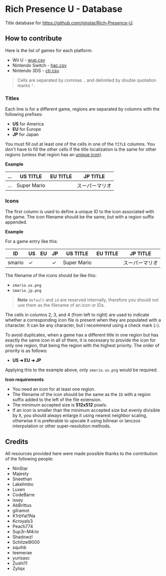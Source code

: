# Rich Presence U - Database

Title database for https://github.com/ninstar/Rich-Presence-U.

## How to contribute

Here is the list of games for each platform:

- Wii U - [wup.csv](titles/wup.csv)
- Nintendo Switch - [hac.csv](titles/hac.csv)
- Nintendo 3DS - [ctr.csv](titles/ctr.csv)

> Cells are separated by commas ``,`` and delimited by double quotation marks ``"``.

### Titles

Each line is for a different game, regions are separated by columns with the following prefixes:

- **US** for America
- **EU** for Europe
- **JP** for Japan

You must fill out at least one of the cells in one of the `TITLE` columns. You don't have to fill the other cells if the title localization is the same for other regions (unless that region has an [unique icon](#icons)).

**Example**

| ... | US TITLE | EU TITLE | JP TITLE |
| --- | --- | --- | --- |
| ... | Super Mario |     | スーパーマリオ |

### Icons

The first column is used to define a unique ID to the icon associated with the game. The icon filename should be the same, but with a region suffix appended.

**Example**

For a game entry like this:

| ID | US | EU | JP | US TITLE | EU TITLE | JP TITLE |
| --- | --- | --- | --- | --- | --- | --- |
| smario | ✓ |  | ✓ | Super Mario |     | スーパーマリオ |

The filename of the icons should be like this:

- ``smario.us.png``
- ``smario.jp.png``

> **Note** ``default`` and ``id`` are reserved internally, therefore you should not use them as the filename of an icon or IDs.

The cells in columns 2, 3, and 4 (from left to right) are used to indicate whether a corresponding icon file is present when they are populated with a character. It can be any character, but I recommend using a check mark (``✓``).

To avoid duplicates, when a game has a different title in one region but has exactly the same icon in all of them, it is necessary to provide the icon for only one region, that being the region with the highest priority. The order of priority is as follows:

- **US ➜ EU ➜ JP**

Applying this to the example above, only ``smario.us.png`` would be required.

**Icon requirements**

- You need an icon for at least one region.
- The filename of the icon should be the same as the `ID` with a region suffix added to the left of the file extension.
- The minimum accepted size is **512x512** pixels.
- If an icon is smaller than the minimum accepted size but evenly divisible by it, you should always enlarge it using nearest neighbor scaling, otherwise it is preferable to upscale it using bilinear or lanczos interpolation or other super-resolution methods.

## Credits

All resources provided here were made possible thanks to the contribution of the following people:

- NinStar
- Majesty
- Sneethan
- Lakelimbo
- Luxen
- CodeBarre
- issey
- AbBrittus
- gilramot
- K1rbYat1Na
- Kcroyals3
- Peach774
- Sup3r-M4rio
- ShadowzI
- Schitzel9000
- squihb
- teemerae
- yurisasc
- Zushi11
- Zyliqx
